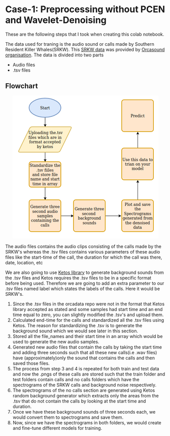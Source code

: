 # Case-1: Preprocessing without PCEN and Wavelet-Denoising

These are the following steps that I took when creating this colab notebook.
   
The data used for traning is the audio sound or calls made by Southern Resident Killer Whales(SRKW). This [SRKW data](https://github.com/orcasound/orcadata/wiki/Pod.Cast-data-archive) was provided by [Orcasound organisation](https://www.orcasound.net/).
The data is divided into two parts
  - Audio files
  - .tsv files

## Flowchart

<p align = "center">
<img src = /Images/noPre.png>
</p>

The audio files contains the audio clips consisting of the calls made by the SRKW's whereas the .tsv files contains various parameters of these audio files like the start-time of the call, the duration for which the call was there, date, location, etc

We are also going to use [Ketos library](https://gitlab.meridian.cs.dal.ca/public_projects/ketos) to generate background sounds from the .tsv files and Ketos requires the .tsv files to be in a specific format before being used. Therefore we are going to add an extra parameter to our .tsv files named label which states the labels of the calls. Here it would be SRKW's.

 1. Since the .tsv files in the orcadata repo were not in the format that Ketos library accepted as stated and some samples had start time and an end time equal to zero, you can slightly modified the .tsv's and upload them.
 2. Calculated end-time for the calls and standardized all the .tsv files using Ketos. The reason for standardizing the .tsv is to generate the background sound which we would see later in this section.
 3. Stored all the file_names and their start time in an array which would be used to generate the new audio samples.
 4. Generated new audio files that contain the calls by taking the start time and adding three seconds such that all these new calls(i.e .wav files) have (approximately)only the sound that contains the calls and then saved those files.
 5. The process from step 3 and 4 is repeated for both train and test data and now the .pngs of these calls are stored such that the train folder and test folders contain calls and no calls folders which have the spectrograms of the SRKW calls and background noise respectively.
 6. The spectrograms of the no calls section are generated using Ketos random background generator which extracts only the areas from the .tsv that do not contain the calls by looking at the start time and duration.
 7. Once we have these background sounds of three seconds each, we would convert them to spectrograms and save them.
 8. Now, since we have the spectrograms in both folders, we would create and fine-tune different models for training.
